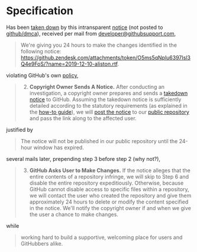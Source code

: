 # Specification

Has been [taken down](https://help.github.com/en/github/site-policy/dmca-takedown-policy) by this intransparent [notice](_static/2019-12-10-aliston.rtf) (not posted to [github/dmca](https://github.com/github/dmca)), received per mail from [developer@githubsupport.com](mailto:developer@githubsupport.com), 

> We're giving you 24 hours to make the changes identified in the following notice:
> https://github.zendesk.com/attachments/token/O5ms5qNplu6397Isl3Q4e9FoS/?name=2019-12-10-aliston.rtf.

violating GitHub's own [policy](https://help.github.com/en/github/site-policy/dmca-takedown-policy#a-how-does-this-actually-work),

> 2. **Copyright Owner Sends A Notice.** After conducting an investigation, a copyright owner prepares and sends a [takedown notice](https://help.github.com/en/articles/guide-to-submitting-a-dmca-takedown-notice) to GitHub. Assuming the takedown notice is sufficiently detailed according to the statutory requirements (as explained in the [how-to guide](https://help.github.com/en/articles/guide-to-submitting-a-dmca-takedown-notice)), we will [post the notice](https://help.github.com/en/github/site-policy/dmca-takedown-policy#d-transparency) to our [public repository](https://github.com/github/dmca) and pass the link along to the affected user.

justified by

> The notice will not be published in our public repository until the 24-hour window has expired.

several mails later, prepending step 3 before step 2 (why not?),

> 3. **GitHub Asks User to Make Changes.** If the notice alleges that the entire contents of a repository infringe, we will skip to Step 6 and disable the entire repository expeditiously. Otherwise, because GitHub cannot disable access to specific files within a repository, we will contact the user who created the repository and give them approximately 24 hours to delete or modify the content specified in the notice. We'll notify the copyright owner if and when we give the user a chance to make changes.

while

> working hard to build a supportive, welcoming place for users and GitHubbers alike.